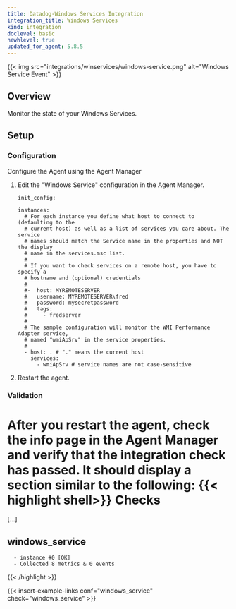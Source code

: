 ```yaml
---
title: Datadog-Windows Services Integration
integration_title: Windows Services
kind: integration
doclevel: basic
newhlevel: true
updated_for_agent: 5.8.5
---
```


{{< img src="integrations/winservices/windows-service.png" alt="Windows Service Event" >}}

## Overview

Monitor the state of your Windows Services.

## Setup
### Configuration

Configure the Agent using the Agent Manager

1.  Edit the "Windows Service" configuration in the Agent Manager.

        init_config:

        instances:
          # For each instance you define what host to connect to (defaulting to the
          # current host) as well as a list of services you care about. The service
          # names should match the Service name in the properties and NOT the display
          # name in the services.msc list.
          #
          # If you want to check services on a remote host, you have to specify a
          # hostname and (optional) credentials
          #
          #-  host: MYREMOTESERVER
          #   username: MYREMOTESERVER\fred
          #   password: mysecretpassword
          #   tags:
          #     - fredserver
          #
          # The sample configuration will monitor the WMI Performance Adapter service,
          # named "wmiApSrv" in the service properties.
          #
          - host: . # "." means the current host
            services:
              - wmiApSrv # service names are not case-sensitive


2.  Restart the agent.

### Validation

After you restart the agent, check the info page in the Agent Manager and verify that the integration check has passed. It should display a section similar to the following:
{{< highlight shell>}}
Checks
======

  [...]

  windows_service
  ---------------
      - instance #0 [OK]
      - Collected 8 metrics & 0 events
{{< /highlight >}}

{{< insert-example-links conf="windows_service" check="windows_service" >}}
